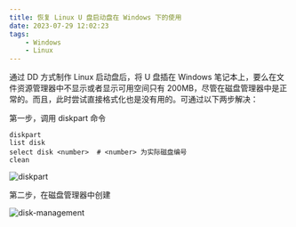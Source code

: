 ```yaml
---
title: 恢复 Linux U 盘启动盘在 Windows 下的使用
date: 2023-07-29 12:02:23
tags:
    - Windows
    - Linux
---
```


通过 DD 方式制作 Linux 启动盘后，将 U 盘插在 Windows 笔记本上，要么在文件资源管理器中不显示或者显示可用空间只有 200MB，尽管在磁盘管理器中是正常的。而且，此时尝试直接格式化也是没有用的。可通过以下两步解决：

<!-- more -->

第一步，调用 diskpart 命令

```shell
diskpart
list disk
select disk <number>  # <number> 为实际磁盘编号
clean
```

![diskpart](https://img.zs.fyi/2308/diskpart.png)

第二步，在磁盘管理器中创建

![disk-management](https://img.zs.fyi/2308/disk-management.png)
